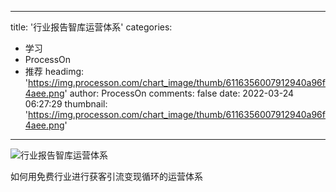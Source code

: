 
---
title: '行业报告智库运营体系'
categories: 
 - 学习
 - ProcessOn
 - 推荐
headimg: 'https://img.processon.com/chart_image/thumb/6116356007912940a96f4aee.png'
author: ProcessOn
comments: false
date: 2022-03-24 06:27:29
thumbnail: 'https://img.processon.com/chart_image/thumb/6116356007912940a96f4aee.png'
---

<div>   
<img class="thumb" alt="行业报告智库运营体系" src="https://img.processon.com/chart_image/thumb/6116356007912940a96f4aee.png" referrerpolicy="no-referrer">
<p>如何用免费行业进行获客引流变现循环的运营体系</p>  
</div>
            